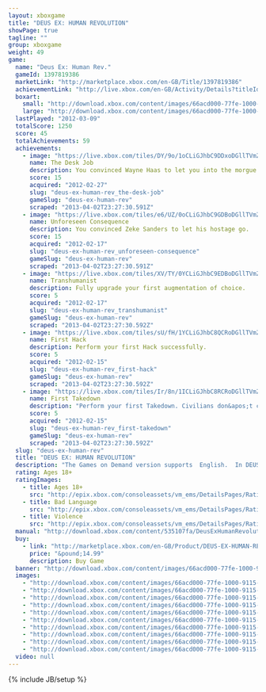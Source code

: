 ```yaml
---
layout: xboxgame
title: "DEUS EX: HUMAN REVOLUTION"
showPage: true
tagline: ""
group: xboxgame
weight: 49
game: 
  name: "Deus Ex: Human Rev."
  gameId: 1397819386
  marketLink: "http://marketplace.xbox.com/en-GB/Title/1397819386"
  achievementLink: "http://live.xbox.com/en-GB/Activity/Details?titleId=1397819386"
  boxart: 
    small: "http://download.xbox.com/content/images/66acd000-77fe-1000-9115-d802535107fa/2057/boxartsm.jpg"
    large: "http://download.xbox.com/content/images/66acd000-77fe-1000-9115-d802535107fa/2057/boxartlg.jpg"
  lastPlayed: "2012-03-09"
  totalScore: 1250
  score: 45
  totalAchievements: 59
  achievements: 
    - image: "https://live.xbox.com/tiles/DY/9o/1oCLiGJhbC9DDxoDGllTVmZhL2FjaC8wLzU3AAAAAOfn5-lHjxE=.jpg"
      name: The Desk Job
      description: You convinced Wayne Haas to let you into the morgue.
      score: 15
      acquired: "2012-02-27"
      slug: "deus-ex-human-rev_the-desk-job"
      gameSlug: "deus-ex-human-rev"
      scraped: "2013-04-02T23:27:30.591Z"
    - image: "https://live.xbox.com/tiles/e6/UZ/0oCLiGJhbC9GDBoDGllTVmZhL2FjaC8wLzYyAAAAAOfn5-02pWc=.jpg"
      name: Unforeseen Consequence
      description: You convinced Zeke Sanders to let his hostage go.
      score: 15
      acquired: "2012-02-17"
      slug: "deus-ex-human-rev_unforeseen-consequence"
      gameSlug: "deus-ex-human-rev"
      scraped: "2013-04-02T23:27:30.591Z"
    - image: "https://live.xbox.com/tiles/XV/TY/0YCLiGJhbC9EDBoDGllTVmZhL2FjaC8wLzYwAAAAAOfn5-73VEE=.jpg"
      name: Transhumanist
      description: Fully upgrade your first augmentation of choice.
      score: 5
      acquired: "2012-02-17"
      slug: "deus-ex-human-rev_transhumanist"
      gameSlug: "deus-ex-human-rev"
      scraped: "2013-04-02T23:27:30.592Z"
    - image: "https://live.xbox.com/tiles/sU/fH/1YCLiGJhbC8QCRoDGllTVmZhL2FjaC8wLzNkAAAAAOfn5-roR60=.jpg"
      name: First Hack
      description: Perform your first Hack successfully.
      score: 5
      acquired: "2012-02-15"
      slug: "deus-ex-human-rev_first-hack"
      gameSlug: "deus-ex-human-rev"
      scraped: "2013-04-02T23:27:30.592Z"
    - image: "https://live.xbox.com/tiles/Ir/8n/1ICLiGJhbC8RCRoDGllTVmZhL2FjaC8wLzNlAAAAAOfn5-sIvz4=.jpg"
      name: First Takedown
      description: "Perform your first Takedown. Civilians don&apos;t count, so be nice."
      score: 5
      acquired: "2012-02-15"
      slug: "deus-ex-human-rev_first-takedown"
      gameSlug: "deus-ex-human-rev"
      scraped: "2013-04-02T23:27:30.592Z"
  slug: "deus-ex-human-rev"
  title: "DEUS EX: HUMAN REVOLUTION"
  description: "The Games on Demand version supports  English.  In DEUS EX : HUMAN REVOLUTION, you play Adam Jensen, a security specialist, handpicked to oversee the defense of one of America&rsquo;s most experimental biotechnology firms. But when a black ops team uses a plan you designed to break in and kill the scientists you were hired to protect, everything you thought you knew about your job changes. At a time when scientific advancements are routinely turning athletes, soldiers and spies into super-enhanced beings, someone is working very hard to ensure mankind&rsquo;s evolution follows a particular path, and you need to discover why - the decisions you take and the choices you make, will be the only things that can change it.  Featured in more than 50 &ldquo;Best of 2011&rdquo; videogame lists,  Machinima.com- 95/100 &ldquo;absolutely fantastic&rdquo;,  Eurogamer.net- 9/10 &quot;When you finish, you just want to play it again&quot;,  Xbox World Magazine- 9.4/10 &ldquo;It&apos;s a great shooter, a great stealth game, a great RPG&rdquo;,  Edge-online.com&ndash; 9/10 &ldquo;Remarkable and unique&rdquo;,  Official Xbox Magazine- &ldquo;Deliriously addictive&rdquo;,  IGN.com- 9/10,  1UP.com- A."
  rating: Ages 18+
  ratingImages: 
    - title: Ages 18+
      src: "http://epix.xbox.com/consoleassets/vm_ems/DetailsPages/RatingSystemID/14/default/Values/14005.png"
    - title: Bad Language
      src: "http://epix.xbox.com/consoleassets/vm_ems/DetailsPages/RatingSystemID/14/default/Descriptors/14000.png"
    - title: Violence
      src: "http://epix.xbox.com/consoleassets/vm_ems/DetailsPages/RatingSystemID/14/default/Descriptors/14005.png"
  manual: "http://download.xbox.com/content/535107fa/DeusExHumanRevolution_Manual_EN_Revised.pdf"
  buy: 
    - link: "http://marketplace.xbox.com/en-GB/Product/DEUS-EX-HUMAN-REVOLUTION/66acd000-77fe-1000-9115-d802535107fa?nosplash=1&amp;purchase=1&amp;DownloadType=Game"
      price: "&pound;14.99"
      description: Buy Game
  banner: "http://download.xbox.com/content/images/66acd000-77fe-1000-9115-d802535107fa/1033/banner.png"
  images: 
    - "http://download.xbox.com/content/images/66acd000-77fe-1000-9115-d802535107fa/1033/screenlg1.jpg"
    - "http://download.xbox.com/content/images/66acd000-77fe-1000-9115-d802535107fa/1033/screenlg2.jpg"
    - "http://download.xbox.com/content/images/66acd000-77fe-1000-9115-d802535107fa/1033/screenlg3.jpg"
    - "http://download.xbox.com/content/images/66acd000-77fe-1000-9115-d802535107fa/1033/screenlg4.jpg"
    - "http://download.xbox.com/content/images/66acd000-77fe-1000-9115-d802535107fa/1033/screenlg5.jpg"
    - "http://download.xbox.com/content/images/66acd000-77fe-1000-9115-d802535107fa/1033/screenlg6.jpg"
    - "http://download.xbox.com/content/images/66acd000-77fe-1000-9115-d802535107fa/1033/screenlg7.jpg"
    - "http://download.xbox.com/content/images/66acd000-77fe-1000-9115-d802535107fa/1033/screenlg8.jpg"
    - "http://download.xbox.com/content/images/66acd000-77fe-1000-9115-d802535107fa/1033/screenlg9.jpg"
    - "http://download.xbox.com/content/images/66acd000-77fe-1000-9115-d802535107fa/1033/screenlg10.jpg"
  video: null
---
```

{% include JB/setup %}